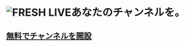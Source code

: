# ![FRESH LIVE](https://hayabusa.io/amebafresh-misc/uploads/channel-request/lp_top_logo.png)あなたのチャンネルを。
<h2>
<a target="_blank" href="https://broadcast.freshlive.tv/login">無料でチャンネルを開設</a>
</h2>
